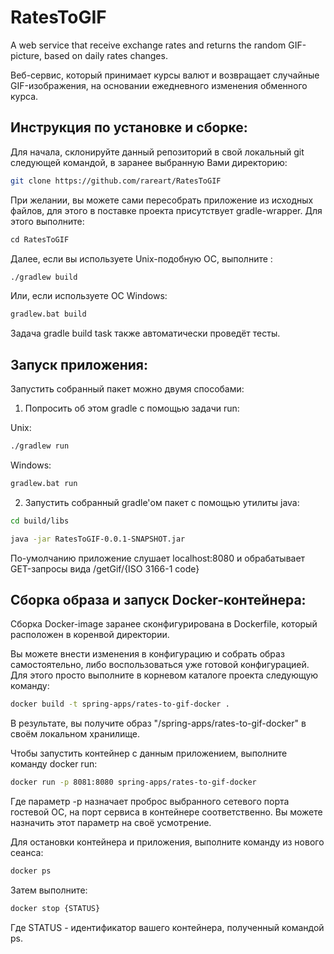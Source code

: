 # RatesToGIF

A web service that receive exchange rates and returns the random GIF-picture, based on daily rates changes.

Веб-сервис, который принимает курсы валют и возвращает случайные GIF-изображения, на основании ежедневного изменения обменного курса. 

## Инструкция по установке и сборке:

Для начала, склонируйте данный репозиторий в свой локальный git следующей командой, в заранее выбранную Вами директорию: 

```bash
git clone https://github.com/rareart/RatesToGIF
```
При желании, вы можете сами пересобрать приложение из исходных файлов, для этого в поставке проекта присутствует gradle-wrapper. Для этого выполните:

```bash
сd RatesToGIF
```
Далее, если вы используете Unix-подобную ОС, выполните :

```bash
./gradlew build
```

Или, если используете ОС Windows:

```bash
gradlew.bat build
```

Задача gradle build task также автоматически проведёт тесты.

## Запуск приложения:

Запустить собранный пакет можно двумя способами:

1) Попросить об этом gradle с помощью задачи run:

Unix:
```bash
./gradlew run
```

Windows:
```bash
gradlew.bat run
```


2) Запустить собранный gradle'ом пакет с помощью утилиты java:
```bash
cd build/libs
```
```bash
java -jar RatesToGIF-0.0.1-SNAPSHOT.jar
```

По-умолчанию приложение слушает localhost:8080 и обрабатывает GET-запросы вида /getGif/{ISO 3166-1 code}

## Сборка образа и запуск Docker-контейнера:

Сборка Docker-image заранее сконфигурирована в Dockerfile, который расположен в коренвой директории. 

Вы можете внести изменения в конфигурацию и собрать образ самостоятельно, либо воспользоваться уже готовой конфигурацией.
Для этого просто выполните в корневом каталоге проекта следующую команду:
```bash
docker build -t spring-apps/rates-to-gif-docker .
```

В результате, вы получите образ "/spring-apps/rates-to-gif-docker" в своём локальном хранилище.

Чтобы запустить контейнер с данным приложением, выполните команду docker run:
```bash
docker run -p 8081:8080 spring-apps/rates-to-gif-docker
```
Где параметр -p назначает проброс выбранного сетевого порта гостевой ОС, на порт сервиса в контейнере соответственно. Вы можете назначить этот параметр на своё усмотрение.

Для остановки контейнера и приложения, выполните команду из нового сеанса:
```bash
docker ps
```

Затем выполните:
```bash
docker stop {STATUS}
```

Где STATUS - идентификатор вашего контейнера, полученный командой ps.
